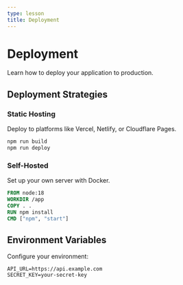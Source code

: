 ```yaml
---
type: lesson
title: Deployment
---
```


# Deployment

Learn how to deploy your application to production.

## Deployment Strategies

### Static Hosting

Deploy to platforms like Vercel, Netlify, or Cloudflare Pages.

```bash
npm run build
npm run deploy
```

### Self-Hosted

Set up your own server with Docker.

```dockerfile
FROM node:18
WORKDIR /app
COPY . .
RUN npm install
CMD ["npm", "start"]
```

## Environment Variables

Configure your environment:

```env
API_URL=https://api.example.com
SECRET_KEY=your-secret-key
```
